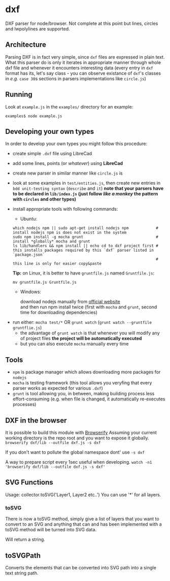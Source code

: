 # dxf

DXF parser for node/browser. Not complete at this point but lines, circles and lwpolylines are supported.

## Architecture

Parsing DXF is in fact very simple, since `dxf` files are expressed in plain text.
What this parser do is only it iterates in appropriate manner through whole dxf file and whenever it encounters interesting data (every entry in `dxf` format has its, let's say class - you can observe existance of `dxf`'s classes in _e.g._ `case 30`s sections in parsers implementations like `circle.js`)

## Running

Look at ```example.js``` in the ```examples/``` directory for an example:

    examples$ node example.js

## Developing your own types

In order to develop your own types you might follow this procedure:

* create simple `.dxf` file using LibreCad
* add some lines, points (or _whatever_) using **LibreCad**
* create new parser in similar manner like `circle.js` is
* look at some examples in `test/entities.js`, then create new entries in `bdd unit-testing syntax` (`describe` and `it`) **note that your parsers have to be declared in `lib/index.js` (just follow _like a monkey_ the pattern with `circles` and other types)**
* install appropriate tools with following commands:
    * Ubuntu: 
	```
	which nodejs npm || sudo apt-get install nodejs npm            # install nodejs npm is does not exist in the system
	sudo npm install -g mocha grunt                                # install *globally* mocha and grunt
	ls lib/handlers && npm install || echo cd to dxf project first # this installs packages required by this `dxf` parser listed in `package.json`
                                                                   # this line is only for easier copy&paste
	```
	**Tip:** on Linux, it is better to have `gruntfile.js` named `Gruntfile.js`: 
	```
	mv gruntfile.js Gruntfile.js
	```

     * Windows:

        download nodejs manually from [official website](http://nodejs.org/download/)  
and then run npm install twice (first with `mocha` and `grunt`, second time for downloading dependencies)

- run either: `mocha test/*` OR `grunt watch` (`grunt watch --gruntfile gruntflie.js`)
    - the advantage of `grunt watch` is that whenever you will modify any of project files **the project will be automatically executed**
    - but you can also execute `mocha` manually every time

## Tools

- `npm` is package manager which allows downloading more packages for `nodejs`
- `mocha` is testing framework (this tool allows you veryfing that every parser works as expected for various `.dxf`)
- `grunt` is tool allowing you, in between, making building process less effort-consuming (e.g. when file is changed, it automatically re-executes processes)


## DXF in the browser

It is possible to build this module with [Browserify](http://browserify.org/)
Assuming your current working directory is the repo root and you want to expose it globally.
`browserify dxf/lib --outfile dxf.js -s dxf`

If you don't want to pollute the global namespace dont' use `-s dxf`

A way to prepare script every 1sec useful when developing.
`watch -n1  'browserify dxf/lib --outfile dxf.js -s dxf'`

## SVG Functions

Usage: collector.toSVG('Layer1, Layer2 etc..')
You can use '*' for all layers.

### toSVG

There is now a toSVG method, simply give a list of layers that you want to convert to an SVG and anything that can and has been implemented with a toSVG method will be turned into SVG data.

Will return a string.

## toSVGPath

Converts the elements that can be converted into SVG path into a single text string path.
